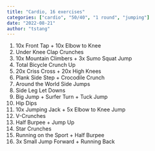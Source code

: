 ```yaml
---
title: "Cardio, 16 exercises"
categories: ["cardio", "50/40", "1 round", "jumping"]
date: "2022-08-21"
author: "tstang"
---
```


1. 10x Front Tap + 10x Elbow to Knee
1. Under Knee Clap Crunches
1. 10x Mountain Climbers + 3x Sumo Squat Jump
1. Total Bicycle Crunch Up
1. 20x Criss Cross + 20x High Knees
1. Plank Side Step + Crocodile Crunch
1. Around the World Side Jumps
1. Side Leg Let Downs
1. Big Jump + Surfer Turn + Tuck Jump
1. Hip Dips
1. 10x Jumping Jack + 5x Elbow to Knee Jump
1. V-Crunches
1. Half Burpee + Jump Up
1. Star Crunches
1. Running on the Sport + Half Burpee
1. 3x Small Jump Forward + Running Back
